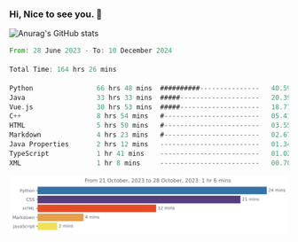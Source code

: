 ### Hi, Nice to see you. 👋

<!--
**EtherFin/EtherFin** is a ✨ _special_ ✨ repository because its `README.md` (this file) appears on your GitHub profile.

Here are some ideas to get you started:

- 🔭 I’m currently working on ...
- 🌱 I’m currently learning ...
- 👯 I’m looking to collaborate on ...
- 🤔 I’m looking for help with ...
- 💬 Ask me about ...
- 📫 How to reach me: ...
- 😄 Pronouns: ...
- ⚡ Fun fact: ...
-->


![Anurag's GitHub stats](https://github-readme-stats.vercel.app/api?username=EtherFin&bg_color=30,e96443,e97f43,e99943,e9b443,e9ce43,e9e843,d3e943,bee943,a9e943,94e943&title_color=fff&text_color=000&show_icons=true&icon_color=000)


<!--START_SECTION:waka-->

```rust
From: 28 June 2023 - To: 10 December 2024

Total Time: 164 hrs 26 mins

Python                66 hrs 48 mins  ##########---------------   40.59 %
Java                  33 hrs 33 mins  #####--------------------   20.39 %
Vue.js                30 hrs 53 mins  #####--------------------   18.77 %
C++                   8 hrs 54 mins   #------------------------   05.41 %
HTML                  5 hrs 50 mins   #------------------------   03.55 %
Markdown              4 hrs 23 mins   #------------------------   02.67 %
Java Properties       2 hrs 12 mins   -------------------------   01.34 %
TypeScript            1 hr 41 mins    -------------------------   01.02 %
XML                   1 hr 8 mins     -------------------------   00.70 %
```

<!--END_SECTION:waka-->

<img
  src="https://github.com/EtherFin/EtherFin/blob/master/images/stat.svg"
  alt="Work Dashboard"
/>

